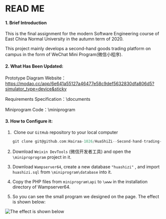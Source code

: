 # READ ME
#### 1. Brief Introduction 

This is the final assignment for the modern Software Engineering course of East China Normal University in the autumn term of 2020.

This project mainly develops a second-hand goods trading platform on campus in the form of WeChat Mini Program(微信小程序).

#### 2. What Has Been Updated:

Prototype Diagram Website：https://modao.cc/app/6e641a55127a46477e58c9def5632830dfa806d5?simulator_type=device&sticky

Requirements Specification：\documents

Miniprogram Code：\miniprogram

#### 3. How to Configure it:

1. ​	Clone our `GitHub` repository to your local computer

   ```c
   git clone git@github.com:Hairaa-1026/HuaShiZi--Second-hand-trading-platform.git
   ```

2.    Download `Weixin DevTools` (微信开发者工具)  and open the `\miniproprogram` project in it.

3.    Download `Wampserver64`, create a new database `"huashizi"` , and import `huashizi.sql` from `\miniprogram\database` into it.

4.    Copy the PHP files from `miniprogram\api` to `\www` in the installation directory of Wampserver64.

5.    So you can see the small program we designed on the page. The effect is shown below:

   ![The effect is shown below](https://img-blog.csdnimg.cn/20210106155401208.png?x-oss-process=image/watermark,type_ZmFuZ3poZW5naGVpdGk,shadow_10,text_aHR0cHM6Ly9ibG9nLmNzZG4ubmV0L3dlaXhpbl80NTIzMzEwMA==,size_16,color_FFFFFF,t_70)